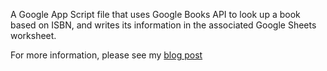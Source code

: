 A Google App Script file that uses Google Books API to look up a book based on ISBN, and writes its information in the associated Google Sheets worksheet.

For more information, please see my [blog post](https://tiffena-blog.web.app/posts/booktracker2/)
